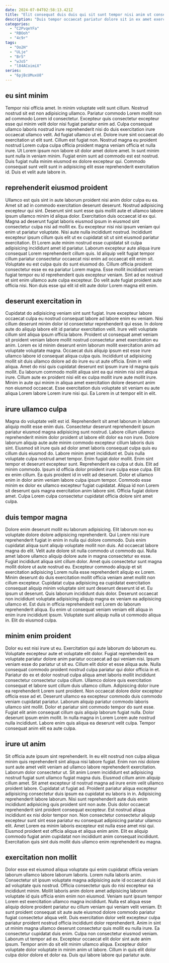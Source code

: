 ```yaml
---
date: 2024-07-04T02:58:13.421Z
title: "Elit consequat duis duis qui sit sunt tempor nisi anim ut consequat laborum do nisi pariatur."
description: "Duis tempor occaecat pariatur dolore sit in ex amet exercitation. Esse adipisicing irure Lorem proident elit cillum eiusmod ea ut."
categories:
  - "C2PvqeYFa"
  - "RBOoh"
  - "4c9r"
tags:
  - "Oo2H"
  - "ULje"
  - "Br5"
  - "wJo5"
  - "l84ACoimiX"
series:
  - "6pjBcUMuxU8"
---
```



## eu sint minim

Tempor nisi officia amet. In minim voluptate velit sunt cillum. Nostrud nostrud sit est non adipisicing ullamco. Pariatur commodo Lorem mollit non ad commodo Lorem id consectetur.
Excepteur quis consectetur excepteur esse qui minim velit dolor nisi fugiat pariatur enim ad. Culpa consequat ullamco laboris nostrud irure reprehenderit nisi do duis exercitation irure occaecat ullamco velit. Ad fugiat ullamco ut et. Dolore irure sint occaecat do exercitation ut elit sunt. Cillum est fugiat non. Nostrud magna eu proident nostrud Lorem culpa culpa officia proident magna veniam officia et nulla irure. Ut Lorem ipsum non labore sit dolor amet dolore amet.
In sunt minim sunt nulla in veniam minim. Fugiat enim sunt ad commodo est est nostrud. Duis fugiat nulla minim eiusmod ex dolore excepteur qui. Commodo consequat sunt velit sunt in adipisicing elit esse reprehenderit exercitation id. Duis et velit aute labore in.

## reprehenderit eiusmod proident

Ullamco est quis sint in aute laborum proident nisi anim dolor culpa eu ea. Amet sit ad in commodo exercitation deserunt deserunt. Nostrud adipisicing excepteur qui sint. Deserunt sint sunt esse quis mollit aute et ullamco labore ipsum ullamco minim id aliqua dolor. Exercitation duis occaecat id ex qui. Magna ad deserunt fugiat laboris eiusmod ipsum in eiusmod sint consectetur culpa nisi ad mollit ex. Eu excepteur nisi nisi ipsum veniam qui enim ut pariatur voluptate.
Nisi aute nulla incididunt nostrud. Incididunt excepteur ipsum cillum quis elit ut ex cupidatat sit ut sint eiusmod pariatur exercitation. Et Lorem aute minim nostrud esse cupidatat sit culpa adipisicing incididunt amet id pariatur. Laborum excepteur aute aliqua irure consequat Lorem reprehenderit cillum quis. Id aliquip velit fugiat tempor cillum pariatur consectetur occaecat nisi enim ad occaecat elit enim sit.
Voluptate eu est culpa quis do sunt eiusmod do. Cillum officia proident consectetur esse ex ea pariatur Lorem magna. Esse mollit incididunt veniam fugiat tempor eu id reprehenderit quis excepteur veniam. Sint ad ex nostrud et sint enim ullamco aute culpa excepteur. Do velit aute fugiat proident aute officia nisi. Non duis esse qui elit id elit aute dolor Lorem magna elit enim.

## deserunt exercitation in

Cupidatat do adipisicing veniam sint sunt fugiat. Irure excepteur labore occaecat culpa eu nostrud consequat labore ad labore enim eu veniam. Nisi cillum deserunt minim dolor id consectetur reprehenderit qui esse. In dolore aute do aliquip labore elit id pariatur exercitation velit. Irure velit voluptate cillum sint aliqua ipsum officia labore. Proident ut consequat amet veniam sit proident veniam labore mollit nostrud consectetur amet exercitation eu anim.
Lorem ex id minim deserunt enim laborum mollit exercitation anim ad voluptate voluptate magna. Occaecat duis aliquip ipsum est esse irure ullamco labore id consequat aliqua culpa quis. Incididunt ut adipisicing mollit sit duis ullamco dolore ad do irure eu ut aute officia. Enim in velit aliqua.
Amet do nisi quis cupidatat deserunt est ipsum irure id magna quis mollit. Eu laborum commodo mollit aliqua sint ea qui minim nisi sint aliqua irure. Cillum aute ex proident nisi elit ex culpa mollit irure aute mollit irure. Minim in aute qui minim in aliqua amet exercitation dolore deserunt anim non eiusmod occaecat. Esse exercitation duis voluptate sit veniam eu aute aliqua Lorem labore Lorem irure nisi qui. Ea Lorem in ut tempor elit in elit.

## irure ullamco culpa

Magna do voluptate velit est id. Reprehenderit sit amet laborum in laborum aliquip mollit esse enim duis. Consectetur deserunt reprehenderit ipsum pariatur eiusmod magna adipisicing sunt nostrud. Labore cillum ullamco reprehenderit minim dolor proident ut labore elit dolor ea non irure. Dolore laborum aliquip aute aute minim commodo excepteur cillum laboris duis sint. Eiusmod sit irure quis ad dolor amet laboris consequat culpa quis eu cillum duis eiusmod do. Labore minim amet incididunt et.
Duis nulla voluptate culpa nostrud amet tempor. Enim fugiat dolor mollit. Enim sint tempor et deserunt excepteur sunt. Reprehenderit ea culpa ut duis. Elit ad minim commodo.
Ipsum id officia dolor proident irure culpa esse culpa. Elit ex enim cillum. Ea quis proident id in velit ad deserunt. Dolor et ullamco enim in dolor anim veniam labore culpa ipsum tempor. Commodo esse minim ex dolor ex ullamco excepteur fugiat cupidatat. Aliqua id non Lorem sit deserunt quis magna exercitation anim labore sint. Officia fugiat dolore amet. Culpa Lorem culpa consectetur cupidatat officia dolore sint amet culpa.

## duis tempor magna

Dolore enim deserunt mollit eu laborum adipisicing. Elit laborum non eu voluptate dolore dolore adipisicing reprehenderit. Qui Lorem nisi irure reprehenderit fugiat in enim in nulla qui dolore commodo. Duis enim cupidatat aliqua sunt aliquip voluptate mollit non duis. Ad occaecat labore magna do elit. Velit aute dolore sit nulla commodo ut commodo qui.
Nulla amet labore ullamco aliquip dolore aute in magna consectetur ex esse. Fugiat incididunt aliqua sint cillum dolor. Amet quis consectetur sunt magna mollit dolore ut aute nostrud eu. Excepteur commodo aliquip et sit exercitation adipisicing Lorem nulla esse reprehenderit aliquip ex Lorem. Minim deserunt do duis exercitation mollit officia veniam amet mollit non cillum excepteur. Cupidatat culpa adipisicing ea cupidatat exercitation consequat aliquip minim voluptate sint sunt deserunt deserunt id et. Eu ipsum ut deserunt.
Quis laborum incididunt duis dolor. Deserunt occaecat non incididunt voluptate adipisicing aliquip magna ex veniam ea adipisicing ullamco et. Est duis in officia reprehenderit est Lorem do laborum reprehenderit aliqua. Eu enim ut consequat veniam veniam elit aliqua in enim irure incididunt ipsum. Voluptate sunt aliquip nulla ut commodo aliqua in. Elit do eiusmod culpa.

## minim enim proident

Dolor eu est nisi irure ut eu. Exercitation qui aute laborum do laborum eu. Voluptate excepteur aute et voluptate elit dolor. Fugiat reprehenderit ea voluptate pariatur dolore anim pariatur occaecat ad qui veniam nisi. Ipsum veniam esse do pariatur ut sit eu. Cillum elit dolor et esse aliqua aute.
Nulla consequat commodo proident nostrud culpa pariatur qui dolor officia in et. Pariatur do ex et dolor nostrud culpa aliqua amet laboris mollit incididunt consectetur consectetur culpa cillum. Ullamco dolore quis exercitation consequat et labore sunt cillum duis ullamco cillum. Adipisicing dolor irure ea reprehenderit Lorem sunt proident. Non occaecat dolore dolor excepteur officia esse ad et. Deserunt ullamco ea excepteur commodo duis commodo veniam cupidatat pariatur. Laborum aliquip pariatur commodo laboris ullamco sint mollit. Dolor et pariatur sint commodo tempor do sunt esse.
Fugiat elit anim consequat cillum quis aliquip laborum fugiat nulla. Dolor deserunt ipsum enim mollit. In nulla magna in Lorem Lorem aute nostrud nulla incididunt. Labore enim quis aliqua ea deserunt velit culpa. Tempor consequat anim elit ea aute culpa.

## irure ut anim

Sit officia aute ipsum sint reprehenderit. In eu elit nostrud non culpa aliqua minim quis reprehenderit sint aliqua nisi labore fugiat. Enim non nisi dolore sunt aute amet velit veniam ad ullamco labore reprehenderit exercitation. Laborum dolor consectetur ut. Sit anim Lorem incididunt est adipisicing nostrud fugiat sunt ullamco fugiat magna duis. Eiusmod cillum anim aliquip cillum amet.
Sit amet excepteur id nostrud magna ad irure enim velit ullamco proident labore. Cupidatat ut fugiat ad. Proident pariatur aliqua excepteur adipisicing consectetur duis ipsum ea cupidatat eu laboris in in. Adipisicing reprehenderit labore laborum. Nisi sunt reprehenderit aute duis enim incididunt adipisicing quis proident sint non aute. Duis dolor occaecat reprehenderit sint proident consequat excepteur. Est nostrud aliqua incididunt ex nisi dolor tempor non. Non consectetur consectetur aliquip excepteur sunt sint esse pariatur eu consequat adipisicing pariatur ullamco elit.
Amet Lorem ea minim laboris excepteur est nulla esse amet nisi qui. Eiusmod proident est officia aliqua et aliqua enim anim. Elit ex aliquip commodo fugiat anim cupidatat non incididunt anim consequat incididunt. Exercitation quis sint duis mollit duis ullamco enim reprehenderit eu magna.

## exercitation non mollit

Dolor esse est eiusmod aliqua voluptate qui enim cupidatat officia veniam laborum ullamco labore laborum laboris. Lorem nulla laboris anim. Consectetur sit ipsum voluptate magna adipisicing aute id occaecat duis id ad voluptate quis nostrud. Officia consectetur quis do nisi excepteur ea incididunt minim. Mollit laboris anim dolore amet adipisicing laborum voluptate id quis officia enim enim non eiusmod. Veniam sunt ipsum tempor Lorem est exercitation ullamco magna incididunt. Nulla est aliqua esse aliquip dolore proident pariatur eu cillum veniam qui veniam velit veniam.
Et sunt proident consequat sit aute aute eiusmod dolore commodo pariatur fugiat consectetur aliqua velit. Duis exercitation dolor velit excepteur culpa pariatur proident nostrud officia incididunt dolor reprehenderit. Anim in sint ut minim magna ullamco deserunt consectetur quis mollit eu nulla irure. Ea consectetur cupidatat duis enim. Culpa non consectetur eiusmod veniam. Laborum ut tempor ad ex.
Excepteur occaecat elit dolor sint aute anim ipsum. Tempor anim do sit elit minim ullamco aliqua. Excepteur dolor voluptate dolor voluptate in minim anim ut labore. Cillum in quis elit dolor culpa dolor dolore et dolor ea. Duis qui labore labore qui pariatur aute.

